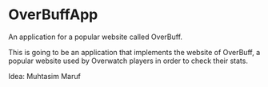 # OverBuffApp
An application for a popular website called OverBuff.

This is going to be an application that implements the website of OverBuff, 
a popular website used by Overwatch players in order to check their stats. 

Idea: Muhtasim Maruf
